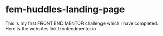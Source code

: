 # fem-huddles-landing-page
This is my first FRONT END MENTOR challenge which i have completed. Here is the websites link frontendmentor.io
